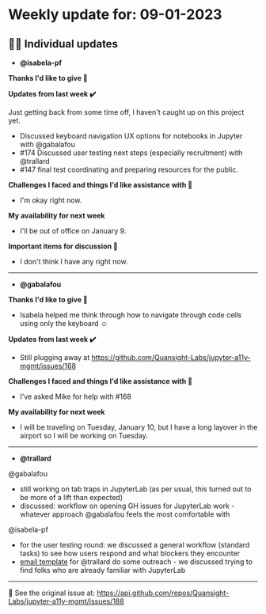# Weekly update for: 09-01-2023

## :singer: Individual updates

- **@isabela-pf** 

 **Thanks I'd like to give 🙌**

**Updates from last week :heavy_check_mark:**

Just getting back from some time off, I haven't caught up on this project yet.
- Discussed keyboard navigation UX options for notebooks in Jupyter with @gabalafou 
- #174 Discussed user testing next steps (especially recruitment) with @trallard 
- #147 final test coordinating and preparing resources for the public.

**Challenges I faced and things I'd like assistance with 🙏**
- I'm okay right now.

**My availability for next week**
- I'll be out of office on January 9.

**Important items for discussion 💬**
- I don't think I have any right now. 
---

- **@gabalafou** 

 **Thanks I'd like to give 🙌**
- Isabela helped me think through how to navigate through code cells using only the keyboard ☺️

**Updates from last week :heavy_check_mark:**
- Still plugging away at https://github.com/Quansight-Labs/jupyter-a11y-mgmt/issues/168

**Challenges I faced and things I'd like assistance with 🙏**
- I've asked Mike for help with #168

**My availability for next week**
- I will be traveling on Tuesday, January 10, but I have a long layover in the airport so I will be working on Tuesday. 
---

- **@trallard** 

 @gabalafou 
 - still working on tab traps in JupyterLab (as per usual, this turned out to be more of a lift than expected)
 - discussed: workflow on opening GH issues for JupyterLab work - whatever approach @gabalafou  feels the most comfortable with

@isabela-pf 
- for the user testing round: we discussed a general workflow (standard tasks) to see how users respond and what blockers they encounter
- [email template](https://github.com/Iota-School/notebooks-for-all/blob/main/user-tests/0-support/outreach-email-template.md) for @trallard  do some outreach - we discussed trying to find folks who are already familiar with JupyterLab
 
---


:link: See the original issue at: <https://api.github.com/repos/Quansight-Labs/jupyter-a11y-mgmt/issues/188>

